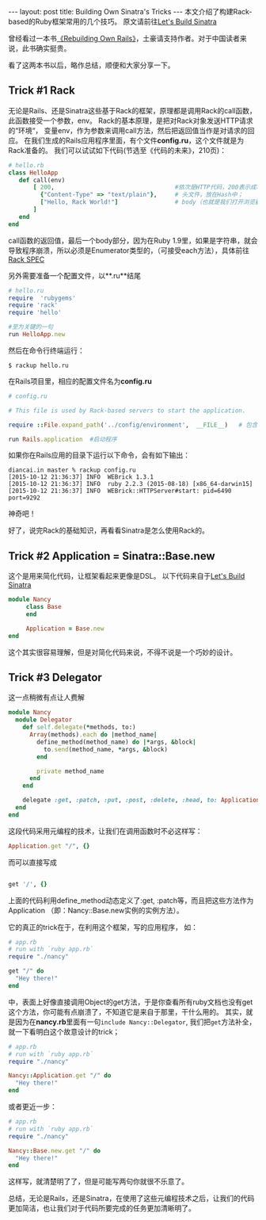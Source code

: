 --- layout: post title: Building Own Sinatra's Tricks --- 本文介绍了构建Rack-based的Ruby框架常用的几个技巧。 <!--more--> 原文请前往[Let's Build Sinatra](https://robots.thoughtbot.com/lets-build-a-sinatra)

曾经看过一本书[《Rebuilding Own Rails》](https://rebuilding-rails.com/)，土豪请支持作者。对于中国读者来说，此书确实挺贵。

看了这两本书以后，略作总结，顺便和大家分享一下。

## Trick #1 Rack
无论是Rails、还是Sinatra这些基于Rack的框架，原理都是调用Rack的call函数，此函数接受一个参数，env。
Rack的基本原理，是把对Rack对象发送HTTP请求的“环境“， 变量env，作为参数来调用call方法，然后把返回值当作是对请求的回应。
在我们生成的Rails应用程序里面，有个文件**config.ru**，这个文件就是为Rack准备的。
我们可以试试如下代码(节选至《代码的未来》，210页)：

```ruby
# hello.rb
class HelloApp
   def call(env)
       [ 200,                                  #依次是HTTP代码，200表示成功；
         {"Content-Type" => "text/plain"},     # 头文件，放在Hash中；
         ["Hello, Rack World!"]                # body（也就是我们打开浏览器看到的内容），必须是字符串数组。（为什么是字符串数组，而不是字符串？）
       ]       
   end
end
```
call函数的返回值，最后一个body部分，因为在Ruby 1.9里，如果是字符串，就会导致程序崩溃，所以必须是Enumerator类型的，（可接受each方法），具体前往[Rack SPEC](http://www.rubydoc.info/github/rack/rack/master/file/SPEC)


另外需要准备一个配置文件，以**.ru**结尾
```ruby
# hello.ru
require  'rubygems'
require 'rack'
require 'hello'

#至为关键的一句
run HelloApp.new
```
然后在命令行终端运行：
```
$ rackup hello.ru
```

在Rails项目里，相应的配置文件名为**config.ru**

```ruby
# config.ru

# This file is used by Rack-based servers to start the application.

require ::File.expand_path('../config/environment',  __FILE__)   # 包含启动文件

run Rails.application  #启动程序
```
如果你在Rails应用的目录下运行以下命令，会有如下输出：

```
diancai.in master % rackup config.ru
[2015-10-12 21:36:37] INFO  WEBrick 1.3.1
[2015-10-12 21:36:37] INFO  ruby 2.2.3 (2015-08-18) [x86_64-darwin15]
[2015-10-12 21:36:37] INFO  WEBrick::HTTPServer#start: pid=6490 port=9292
```
神奇吧！

好了，说完Rack的基础知识，再看看Sinatra是怎么使用Rack的。

## Trick #2 Application = Sinatra::Base.new
这个是用来简化代码，让框架看起来更像是DSL。
以下代码来自于[Let's Build Sinatra](https://robots.thoughtbot.com/lets-build-a-sinatra)
```ruby
module Nancy
     class Base
     end

     Application = Base.new
end
```

这个其实很容易理解，但是对简化代码来说，不得不说是一个巧妙的设计。

## Trick #3 Delegator
这一点稍微有点让人费解

```ruby
module Nancy
  module Delegator
    def self.delegate(*methods, to:)
      Array(methods).each do |method_name|
        define_method(method_name) do |*args, &block|
          to.send(method_name, *args, &block)
        end

        private method_name
      end
    end

    delegate :get, :patch, :put, :post, :delete, :head, to: Application
  end
end
```
这段代码采用元编程的技术，让我们在调用函数时不必这样写：
```ruby
Application.get "/", {}
```
而可以直接写成
```ruby

get '/', {}
```

上面的代码利用define_method动态定义了:get, :patch等，而且把这些方法作为Application （即：Nancy::Base.new实例的实例方法）。

它的真正的trick在于，在利用这个框架，写的应用程序， 如：
```ruby
# app.rb
# run with `ruby app.rb`
require "./nancy"

get "/" do
  "Hey there!"
end
```
中，表面上好像直接调用Object的get方法，于是你查看所有ruby文档也没有get这个方法，你可能有点崩溃了，不知道它是来自于那里，干什么用的。
其实，就是因为在**nancy.rb**里面有一句`include Nancy::Delegator`, 我们把`get`方法补全，就一下看明白这个故意设计的trick；

```ruby
# app.rb
# run with `ruby app.rb`
require "./nancy"

Nancy::Application.get "/" do
  "Hey there!"
end
```
或者更近一步：
```ruby
# app.rb
# run with `ruby app.rb`
require "./nancy"

Nancy::Base.new.get "/" do
  "Hey there!"
end
```
这样写，就清楚明了了，但是可能写两句你就很不乐意了。

总结，无论是Rails，还是Sinatra，在使用了这些元编程技术之后，让我们的代码更加简洁，也让我们对于代码所要完成的任务更加清晰明了。

